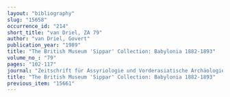 ```yaml
---
layout: "bibliography"
slug: "15658"
occurrence_id: "214"
short_title: "van Driel, ZA 79"
author: "van Driel, Govert"
publication_year: "1989"
title: "The British Museum 'Sippar' Collection: Babylonia 1882-1893"
volume_no_: "79"
pages: "102-117"
journal: "Zeitschrift für Assyriologie und Vorderasiatische Archäologie"
title: "The British Museum 'Sippar' Collection: Babylonia 1882-1893"
previous_item: "15661"
---
```

